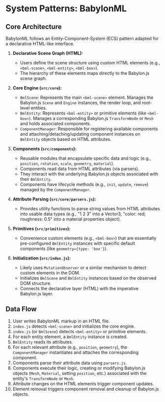 # System Patterns: BabylonML

## Core Architecture

BabylonML follows an Entity-Component-System (ECS) pattern adapted for a declarative HTML-like interface.

1.  **Declarative Scene Graph (HTML):**
    *   Users define the scene structure using custom HTML elements (e.g., `<bml-scene>`, `<bml-entity>`, `<bml-box>`).
    *   The hierarchy of these elements maps directly to the Babylon.js scene graph.

2.  **Core Engine (`src/core`):**
    *   `BmlScene`: Represents the main `<bml-scene>` element. Manages the Babylon.js `Scene` and `Engine` instances, the render loop, and root-level entities.
    *   `BmlEntity`: Represents `<bml-entity>` or primitive elements (like `<bml-box>`). Manages a corresponding Babylon.js `TransformNode` or `Mesh` and holds associated components.
    *   `ComponentManager`: Responsible for registering available components and attaching/detaching/updating component instances on `BmlEntity` objects based on HTML attributes.

3.  **Components (`src/components`):**
    *   Reusable modules that encapsulate specific data and logic (e.g., `position`, `rotation`, `scale`, `geometry`, `material`).
    *   Components read data from HTML attributes (via parsers).
    *   They interact with the underlying Babylon.js objects associated with their `BmlEntity`.
    *   Components have lifecycle methods (e.g., `init`, `update`, `remove`) managed by the `ComponentManager`.

4.  **Attribute Parsing (`src/core/parsers.js`):**
    *   Provides utility functions to parse string values from HTML attributes into usable data types (e.g., "1 2 3" into a Vector3, "color: red; roughness: 0.5" into a material properties object).

5.  **Primitives (`src/primitives`):**
    *   Convenience custom elements (e.g., `<bml-box>`) that are essentially pre-configured `BmlEntity` instances with specific default components (like `geometry={type: 'box'}`).

6.  **Initialization (`src/index.js`):**
    *   Likely uses `MutationObserver` or a similar mechanism to detect custom elements in the DOM.
    *   Initializes `BmlScene` and `BmlEntity` instances based on the observed DOM structure.
    *   Connects the declarative layer (HTML) with the imperative Babylon.js layer.

## Data Flow

1.  User writes BabylonML markup in an HTML file.
2.  `index.js` detects `<bml-scene>` and initializes the core engine.
3.  `index.js` (or `BmlScene`) detects `<bml-entity>` or primitive elements.
4.  For each entity element, a `BmlEntity` instance is created.
5.  `BmlEntity` reads its attributes.
6.  For each relevant attribute (e.g., `position`, `geometry`), the `ComponentManager` instantiates and attaches the corresponding component.
7.  Components parse their attribute data using `parsers.js`.
8.  Components execute their logic, creating or modifying Babylon.js objects (`Mesh`, `Material`, setting `position`, etc.) associated with the entity's `TransformNode` or `Mesh`.
9.  Attribute changes on the HTML elements trigger component updates.
10. Element removal triggers component removal and cleanup of Babylon.js objects.
